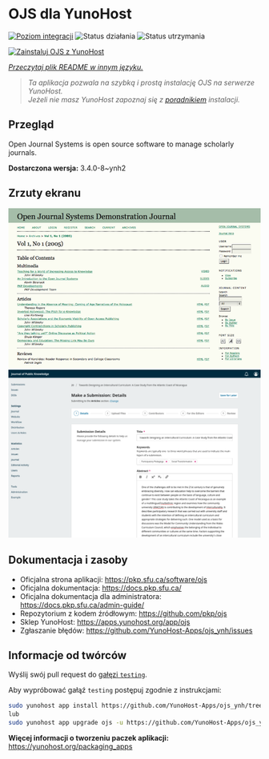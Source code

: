 <!--
To README zostało automatycznie wygenerowane przez <https://github.com/YunoHost/apps/tree/master/tools/readme_generator>
Nie powinno być ono edytowane ręcznie.
-->

# OJS dla YunoHost

[![Poziom integracji](https://apps.yunohost.org/badge/integration/ojs)](https://ci-apps.yunohost.org/ci/apps/ojs/)
![Status działania](https://apps.yunohost.org/badge/state/ojs)
![Status utrzymania](https://apps.yunohost.org/badge/maintained/ojs)

[![Zainstaluj OJS z YunoHost](https://install-app.yunohost.org/install-with-yunohost.svg)](https://install-app.yunohost.org/?app=ojs)

*[Przeczytaj plik README w innym języku.](./ALL_README.md)*

> *Ta aplikacja pozwala na szybką i prostą instalację OJS na serwerze YunoHost.*  
> *Jeżeli nie masz YunoHost zapoznaj się z [poradnikiem](https://yunohost.org/install) instalacji.*

## Przegląd

Open Journal Systems is open source software to manage scholarly journals.


**Dostarczona wersja:** 3.4.0-8~ynh2

## Zrzuty ekranu

![Zrzut ekranu z OJS](./doc/screenshots/Open_Journal_Systems_interface_screenshot.png)
![Zrzut ekranu z OJS](./doc/screenshots/screenshot.png)

## Dokumentacja i zasoby

- Oficjalna strona aplikacji: <https://pkp.sfu.ca/software/ojs>
- Oficjalna dokumentacja: <https://docs.pkp.sfu.ca/>
- Oficjalna dokumentacja dla administratora: <https://docs.pkp.sfu.ca/admin-guide/>
- Repozytorium z kodem źródłowym: <https://github.com/pkp/ojs>
- Sklep YunoHost: <https://apps.yunohost.org/app/ojs>
- Zgłaszanie błędów: <https://github.com/YunoHost-Apps/ojs_ynh/issues>

## Informacje od twórców

Wyślij swój pull request do [gałęzi `testing`](https://github.com/YunoHost-Apps/ojs_ynh/tree/testing).

Aby wypróbować gałąź `testing` postępuj zgodnie z instrukcjami:

```bash
sudo yunohost app install https://github.com/YunoHost-Apps/ojs_ynh/tree/testing --debug
lub
sudo yunohost app upgrade ojs -u https://github.com/YunoHost-Apps/ojs_ynh/tree/testing --debug
```

**Więcej informacji o tworzeniu paczek aplikacji:** <https://yunohost.org/packaging_apps>
